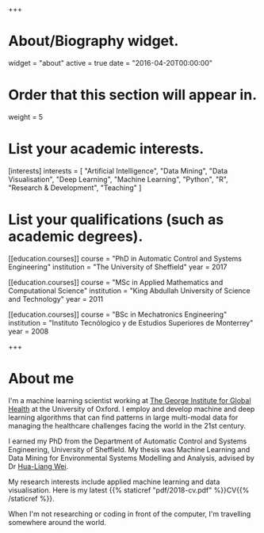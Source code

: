 +++
# About/Biography widget.
widget = "about"
active = true
date = "2016-04-20T00:00:00"

# Order that this section will appear in.
weight = 5

# List your academic interests.
[interests]
  interests = [
    "Artificial Intelligence",
    "Data Mining",
    "Data Visualisation",
    "Deep Learning",
    "Machine Learning",
    "Python",
    "R",
    "Research & Development",
    "Teaching"
  ]

# List your qualifications (such as academic degrees).
[[education.courses]]
  course = "PhD in Automatic Control and Systems Engineering"
  institution = "The University of Sheffield"
  year = 2017

[[education.courses]]
  course = "MSc in Applied Mathematics and Computational Science"
  institution = "King Abdullah University of Science and Technology"
  year = 2011

[[education.courses]]
  course = "BSc in Mechatronics Engineering"
  institution = "Instituto Tecnólogico y de Estudios Superiores de Monterrey"
  year = 2008
 
+++

# About me

I'm a machine learning scientist working at [The George Institute for Global Health](https://www.georgeinstitute.org.uk) at the University of Oxford. I employ and develop machine and deep learning algorithms that can find patterns in large multi-modal data for managing the healthcare challenges facing the world in the 21st century.

I earned my PhD from the Department of Automatic Control and Systems Engineering, University of Sheffield. My thesis was Machine Learning and Data Mining for Environmental Systems Modelling and Analysis, advised by Dr [Hua-Liang Wei](https://www.sheffield.ac.uk/acse/staff/hw).

My research interests include applied machine learning and data visualisation. Here is my latest {{% staticref "pdf/2018-cv.pdf" %}}CV{{% /staticref %}}.

When I'm not researching or coding in front of the computer, I'm travelling somewhere around the world.
